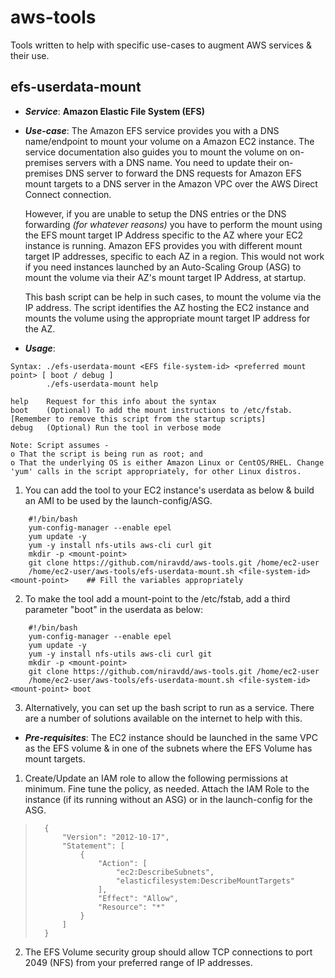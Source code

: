 # aws-tools
Tools written to help with specific use-cases to augment AWS services & their use.

## efs-userdata-mount
* _**Service**_: **Amazon Elastic File System (EFS)**
* _**Use-case**_: The Amazon EFS service provides you with a DNS name/endpoint to mount your volume on a Amazon EC2 instance. The service documentation also guides you to mount the volume on on-premises servers with a DNS name. You need to update their on-premises DNS server to forward the DNS requests for Amazon EFS mount targets to a DNS server in the Amazon VPC over the AWS Direct Connect connection.

    However, if you are unable to setup the DNS entries or the DNS forwarding _(for whatever reasons)_ you have to perform the mount using the EFS mount target IP Address specific to the AZ where your EC2 instance is running. Amazon EFS provides you with different mount target IP addresses, specific to each AZ in a region. This would not work if you need instances launched by an Auto-Scaling Group (ASG) to mount the volume via their AZ's mount target IP Address, at startup.

    This bash script can be help in such cases, to mount the volume via the IP address. The script identifies the AZ hosting the EC2 instance and mounts the volume using the appropriate mount target IP address for the AZ.


* _**Usage**_:
```
Syntax: ./efs-userdata-mount <EFS file-system-id> <preferred mount point> [ boot / debug ]
        ./efs-userdata-mount help

help    Request for this info about the syntax
boot    (Optional) To add the mount instructions to /etc/fstab. [Remember to remove this script from the startup scripts]
debug   (Optional) Run the tool in verbose mode

Note: Script assumes -
o That the script is being run as root; and
o That the underlying OS is either Amazon Linux or CentOS/RHEL. Change 'yum' calls in the script appropriately, for other Linux distros.
```

1. You can add the tool to your EC2 instance's userdata as below & build an AMI to be used by the launch-config/ASG.
```
    #!/bin/bash
    yum-config-manager --enable epel
    yum update -y
    yum -y install nfs-utils aws-cli curl git
    mkdir -p <mount-point>
    git clone https://github.com/niravdd/aws-tools.git /home/ec2-user
    /home/ec2-user/aws-tools/efs-userdata-mount.sh <file-system-id> <mount-point>    ## Fill the variables appropriately
```

2. To make the tool add a mount-point to the /etc/fstab, add a third parameter "boot" in the userdata as below:
```
    #!/bin/bash
    yum-config-manager --enable epel
    yum update -y
    yum -y install nfs-utils aws-cli curl git
    mkdir -p <mount-point>
    git clone https://github.com/niravdd/aws-tools.git /home/ec2-user
    /home/ec2-user/aws-tools/efs-userdata-mount.sh <file-system-id> <mount-point> boot
```
3. Alternatively, you can set up the bash script to run as a service. There are a number of solutions available on the internet to help with this.

* _**Pre-requisites**_: The EC2 instance should be launched in the same VPC as the EFS volume & in one of the subnets where the EFS Volume has mount targets.
1. Create/Update an IAM role to allow the following permissions at minimum. Fine tune the policy, as needed. Attach the IAM Role to the instance (if its running without an ASG) or in the launch-config for the ASG.
>		{
>		    "Version": "2012-10-17",
>		    "Statement": [
>		        {
>		            "Action": [
>		                "ec2:DescribeSubnets",
>		                "elasticfilesystem:DescribeMountTargets"
>		            ],
>		            "Effect": "Allow",
>		            "Resource": "*"
>		        }
>		    ]
>		}

2. The EFS Volume security group should allow TCP connections to port 2049 (NFS) from your preferred range of IP addresses.